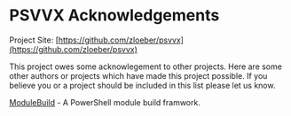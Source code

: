 # PSVVX Acknowledgements

Project Site: [https://github.com/zloeber/psvvx](https://github.com/zloeber/psvvx)

This project owes some acknowlegement to other projects. Here are some other authors or projects which have made this project possible. If you believe you or a project should be included in this list please let us know.

[ModuleBuild](https://github.com/zloeber/ModuleBuild) - A PowerShell module build framwork.
